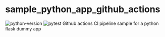 # sample_python_app_github_actions
![python-version](https://github.com/abbaasalif/sample_python_app_github_actions/actions/workflows/python-version.yml/badge.svg)
![pytest](https://github.com/abbaasalif/sample_python_app_github_actions/actions/workflows/pytest.yml/badge.svg)
Github actions CI pipeline sample for a python flask dummy app
